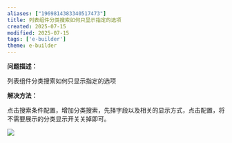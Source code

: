 ```yaml
---
aliases: ["1969814383340517473"]
title: 列表组件分类搜索如何只显示指定的选项
created: 2025-07-15
modified: 2025-07-15
tags: ['e-builder']
theme: e-builder
---
```


**问题描述：**

列表组件分类搜索如何只显示指定的选项

**解决方法：**

点击搜索条件配置，增加分类搜索，先择字段以及相关的显示方式，点击配置，将不需要展示的分类显示开关关掉即可。

![](0d40f32f2735701011266815eb492c19.jpg)